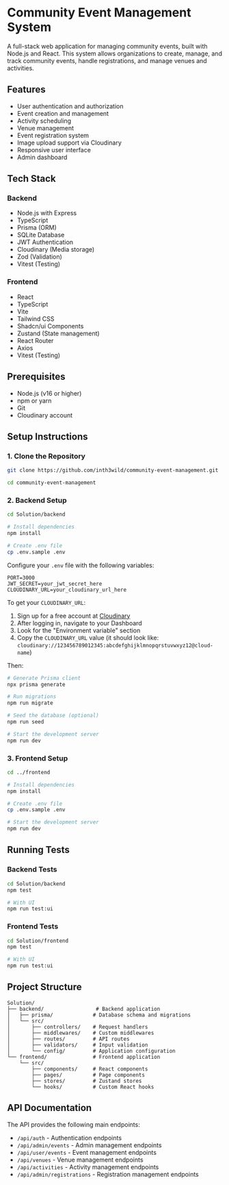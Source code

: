 # Community Event Management System

A full-stack web application for managing community events, built with Node.js and React. This system allows organizations to create, manage, and track community events, handle registrations, and manage venues and activities.

## Features

- User authentication and authorization
- Event creation and management
- Activity scheduling
- Venue management
- Event registration system
- Image upload support via Cloudinary
- Responsive user interface
- Admin dashboard

## Tech Stack

### Backend

- Node.js with Express
- TypeScript
- Prisma (ORM)
- SQLite Database
- JWT Authentication
- Cloudinary (Media storage)
- Zod (Validation)
- Vitest (Testing)

### Frontend

- React
- TypeScript
- Vite
- Tailwind CSS
- Shadcn/ui Components
- Zustand (State management)
- React Router
- Axios
- Vitest (Testing)

## Prerequisites

- Node.js (v16 or higher)
- npm or yarn
- Git
- Cloudinary account

## Setup Instructions

### 1. Clone the Repository

```bash
git clone https://github.com/inth3wild/community-event-management.git

cd community-event-management
```

### 2. Backend Setup

```bash
cd Solution/backend

# Install dependencies
npm install

# Create .env file
cp .env.sample .env
```

Configure your `.env` file with the following variables:

```
PORT=3000
JWT_SECRET=your_jwt_secret_here
CLOUDINARY_URL=your_cloudinary_url_here
```

To get your `CLOUDINARY_URL`:

1. Sign up for a free account at [Cloudinary](https://cloudinary.com/users/register/free)
2. After logging in, navigate to your Dashboard
3. Look for the "Environment variable" section
4. Copy the `CLOUDINARY_URL` value (it should look like: `cloudinary://123456789012345:abcdefghijklmnopqrstuvwxyz12@cloud-name`)

Then:

```bash
# Generate Prisma client
npx prisma generate

# Run migrations
npm run migrate

# Seed the database (optional)
npm run seed

# Start the development server
npm run dev
```

### 3. Frontend Setup

```bash
cd ../frontend

# Install dependencies
npm install

# Create .env file
cp .env.sample .env

# Start the development server
npm run dev
```

## Running Tests

### Backend Tests

```bash
cd Solution/backend
npm test

# With UI
npm run test:ui
```

### Frontend Tests

```bash
cd Solution/frontend
npm test

# With UI
npm run test:ui
```

## Project Structure

```
Solution/
├── backend/                 # Backend application
│   ├── prisma/             # Database schema and migrations
│   └── src/
│       ├── controllers/    # Request handlers
│       ├── middlewares/    # Custom middlewares
│       ├── routes/         # API routes
│       ├── validators/     # Input validation
│       └── config/         # Application configuration
└── frontend/               # Frontend application
    └── src/
        ├── components/     # React components
        ├── pages/          # Page components
        ├── stores/         # Zustand stores
        └── hooks/          # Custom React hooks
```

## API Documentation

The API provides the following main endpoints:

- `/api/auth` - Authentication endpoints
- `/api/admin/events` - Admin management endpoints
- `/api/user/events` - Event management endpoints
- `/api/venues` - Venue management endpoints
- `/api/activities` - Activity management endpoints
- `/api/admin/registrations` - Registration management endpoints